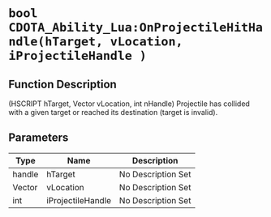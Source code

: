 # `bool CDOTA_Ability_Lua:OnProjectileHitHandle(hTarget, vLocation, iProjectileHandle )`
## Function Description
(HSCRIPT hTarget, Vector vLocation, int nHandle) Projectile has collided with a given target or reached its destination (target is invalid).
## Parameters
Type|Name|Description
--|--|--
handle|hTarget|No Description Set
Vector|vLocation|No Description Set
int|iProjectileHandle|No Description Set
